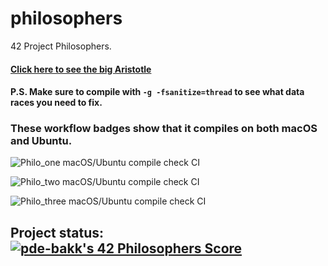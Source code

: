 # philosophers
42 Project Philosophers.
#### [Click here to see the big Aristotle](https://www.youtube.com/watch?v=O5xXFZC4JA4 "Shaq")

#### P.S. Make sure to compile with `-g -fsanitize=thread` to see what data races you need to fix.

### These workflow badges show that it compiles on both macOS and Ubuntu.


![Philo_one macOS/Ubuntu compile check CI](https://github.com/pde-bakk/philosophers/workflows/Philo_one%20macOS/Ubuntu%20compile%20check%20CI/badge.svg)


![Philo_two macOS/Ubuntu compile check CI](https://github.com/pde-bakk/philosophers/workflows/Philo_two%20macOS/Ubuntu%20compile%20check%20CI/badge.svg)


![Philo_three macOS/Ubuntu compile check CI](https://github.com/pde-bakk/philosophers/workflows/Philo_three%20macOS/Ubuntu%20compile%20check%20CI/badge.svg)


## Project status: [![pde-bakk's 42 Philosophers Score](https://badge42.vercel.app/api/v2/cl1kxvlgu002109lfx5bumh9s/project/1936614)](https://github.com/JaeSeoKim/badge42)
